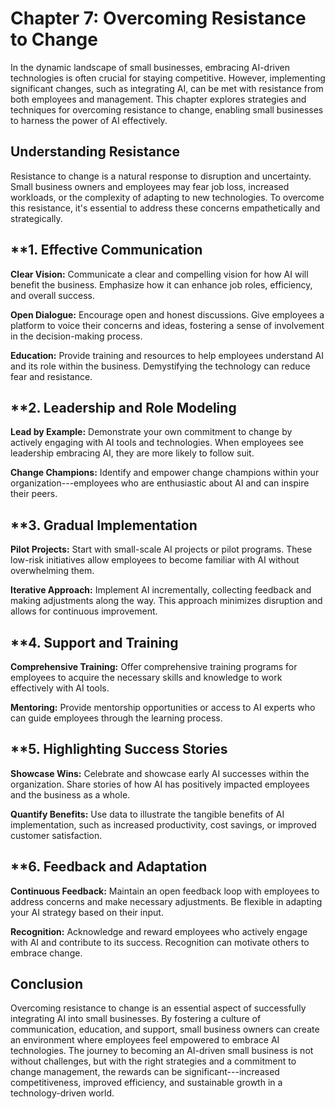 Chapter 7: Overcoming Resistance to Change
==========================================

In the dynamic landscape of small businesses, embracing AI-driven technologies is often crucial for staying competitive. However, implementing significant changes, such as integrating AI, can be met with resistance from both employees and management. This chapter explores strategies and techniques for overcoming resistance to change, enabling small businesses to harness the power of AI effectively.

**Understanding Resistance**
----------------------------

Resistance to change is a natural response to disruption and uncertainty. Small business owners and employees may fear job loss, increased workloads, or the complexity of adapting to new technologies. To overcome this resistance, it's essential to address these concerns empathetically and strategically.

\*\*1. **Effective Communication**
----------------------------------

**Clear Vision:** Communicate a clear and compelling vision for how AI will benefit the business. Emphasize how it can enhance job roles, efficiency, and overall success.

**Open Dialogue:** Encourage open and honest discussions. Give employees a platform to voice their concerns and ideas, fostering a sense of involvement in the decision-making process.

**Education:** Provide training and resources to help employees understand AI and its role within the business. Demystifying the technology can reduce fear and resistance.

\*\*2. **Leadership and Role Modeling**
---------------------------------------

**Lead by Example:** Demonstrate your own commitment to change by actively engaging with AI tools and technologies. When employees see leadership embracing AI, they are more likely to follow suit.

**Change Champions:** Identify and empower change champions within your organization---employees who are enthusiastic about AI and can inspire their peers.

\*\*3. **Gradual Implementation**
---------------------------------

**Pilot Projects:** Start with small-scale AI projects or pilot programs. These low-risk initiatives allow employees to become familiar with AI without overwhelming them.

**Iterative Approach:** Implement AI incrementally, collecting feedback and making adjustments along the way. This approach minimizes disruption and allows for continuous improvement.

\*\*4. **Support and Training**
-------------------------------

**Comprehensive Training:** Offer comprehensive training programs for employees to acquire the necessary skills and knowledge to work effectively with AI tools.

**Mentoring:** Provide mentorship opportunities or access to AI experts who can guide employees through the learning process.

\*\*5. **Highlighting Success Stories**
---------------------------------------

**Showcase Wins:** Celebrate and showcase early AI successes within the organization. Share stories of how AI has positively impacted employees and the business as a whole.

**Quantify Benefits:** Use data to illustrate the tangible benefits of AI implementation, such as increased productivity, cost savings, or improved customer satisfaction.

\*\*6. **Feedback and Adaptation**
----------------------------------

**Continuous Feedback:** Maintain an open feedback loop with employees to address concerns and make necessary adjustments. Be flexible in adapting your AI strategy based on their input.

**Recognition:** Acknowledge and reward employees who actively engage with AI and contribute to its success. Recognition can motivate others to embrace change.

**Conclusion**
--------------

Overcoming resistance to change is an essential aspect of successfully integrating AI into small businesses. By fostering a culture of communication, education, and support, small business owners can create an environment where employees feel empowered to embrace AI technologies. The journey to becoming an AI-driven small business is not without challenges, but with the right strategies and a commitment to change management, the rewards can be significant---increased competitiveness, improved efficiency, and sustainable growth in a technology-driven world.
